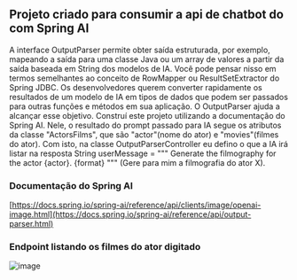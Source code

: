 ## Projeto criado para consumir a api de chatbot do  com Spring AI

A interface OutputParser permite obter saída estruturada, por exemplo, mapeando a saída para uma classe Java ou um array de valores a partir da saída baseada em String dos modelos de IA.
Você pode pensar nisso em termos semelhantes ao conceito de RowMapper ou ResultSetExtractor do Spring JDBC. Os desenvolvedores querem converter rapidamente os resultados de um modelo de IA em tipos de dados que podem ser passados para outras funções e métodos em sua aplicação. O OutputParser ajuda a alcançar esse objetivo.
Construí este projeto utilizando a documentação do Spring AI. Nele, o resultado do prompt passado para IA segue os atributos da classe "ActorsFilms", que são "actor"(nome do ator) e "movies"(filmes do ator). 
Com isto, na classe OutputParserController eu defino o que a IA irá listar na resposta String userMessage = """ Generate the filmography for the actor {actor}. {format} """ (Gere para mim a filmografia do ator X).

### Documentação do Spring AI
[https://docs.spring.io/spring-ai/reference/api/clients/image/openai-image.html](https://docs.spring.io/spring-ai/reference/api/output-parser.html)



### Endpoint listando os filmes do ator digitado

![image](https://github.com/DaviFarias7/SpringAIOutputParser/assets/86566715/3e425b5d-2eff-45c9-a691-9073a09f1e37)


